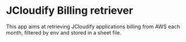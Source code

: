 # JCloudify Billing retriever

This app aims at retrieving JCloudify applications billing from AWS each month,
filtered by env and stored in a sheet file.